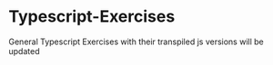 # Typescript-Exercises
General Typescript Exercises with their transpiled js versions
will be updated
